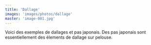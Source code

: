 ```yaml
---
title: 'Dallage'
images: 'images/photos/dallage'
master: 'image-001.jpg'
---
```


Voici des exemples de dallages et pas japonais.
Des pas japonais sont essentiellement des élements de dallage sur pelouse.
